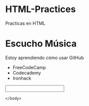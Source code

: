 # HTML-Practices
Practicas en HTML
<!DOCTYPE html>
<html>
  <head>
    <title><strong>Prácticas en HTML</strong></title>
    <body>
      <h1>Escucho Música</h1>
      <p>Estoy aprendiendo cómo usar GitHub</p>
      <ul>
        <li>FreeCodeCamp</li>
        <li>Codecademy</li>
        <li>Ironhack</li>
      </ul>
      <input type="text">

    </body>
  </head>
</html>
